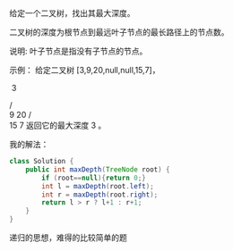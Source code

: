 给定一个二叉树，找出其最大深度。

二叉树的深度为根节点到最远叶子节点的最长路径上的节点数。

说明: 叶子节点是指没有子节点的节点。

示例：
给定二叉树 [3,9,20,null,null,15,7]，

​	3

   / \
  9  20
    /  \
   15   7
返回它的最大深度 3 。



我的解法：

```java
class Solution {
    public int maxDepth(TreeNode root) {
        if (root==null){return 0;}
        int l = maxDepth(root.left);
        int r = maxDepth(root.right);
        return l > r ? l+1 : r+1;
    }
}
```

递归的思想，难得的比较简单的题